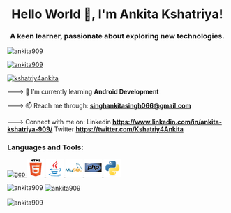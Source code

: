<h1 align="center">Hello World 👋, I'm Ankita Kshatriya!</h1>
<h3 align="center">A keen learner, passionate about exploring new technologies.</h3>

<p align="left"> <img src="https://komarev.com/ghpvc/?username=ankita909&label=Profile%20views&color=0e75b6&style=flat" alt="ankita909" /> </p>

<p align="left"> <a href="https://github.com/ryo-ma/github-profile-trophy"><img src="https://github-profile-trophy.vercel.app/?username=ankita909" alt="ankita909" /></a> </p>

<p align="left"> <a href="https://twitter.com/kshatriy4ankita" target="blank"><img src="https://img.shields.io/twitter/follow/kshatriy4ankita?logo=twitter&style=for-the-badge" alt="kshatriy4ankita" /></a> </p>

---> 🌱 I’m currently learning **Android Development**

---> 📫 Reach me through:  **singhankitasingh066@gmail.com**

--->  Connect with me on:
Linkedin **https://www.linkedin.com/in/ankita-kshatriya-909/**
Twitter **https://twitter.com/Kshatriy4Ankita**

<h3 align="left">Languages and Tools:</h3>
<p align="left"> <a href="https://cloud.google.com" target="_blank"> <img src="https://www.vectorlogo.zone/logos/google_cloud/google_cloud-icon.svg" alt="gcp" width="40" height="40"/> </a> <a href="https://www.w3.org/html/" target="_blank"> <img src="https://raw.githubusercontent.com/devicons/devicon/master/icons/html5/html5-original-wordmark.svg" alt="html5" width="40" height="40"/> </a> <a href="https://www.java.com" target="_blank"> <img src="https://raw.githubusercontent.com/devicons/devicon/master/icons/java/java-original.svg" alt="java" width="40" height="40"/> </a> <a href="https://www.mysql.com/" target="_blank"> <img src="https://raw.githubusercontent.com/devicons/devicon/master/icons/mysql/mysql-original-wordmark.svg" alt="mysql" width="40" height="40"/> </a> <a href="https://www.php.net" target="_blank"> <img src="https://raw.githubusercontent.com/devicons/devicon/master/icons/php/php-original.svg" alt="php" width="40" height="40"/> </a> <a href="https://www.python.org" target="_blank"> <img src="https://raw.githubusercontent.com/devicons/devicon/master/icons/python/python-original.svg" alt="python" width="40" height="40"/> </a> </p>

<p><img align="left" src="https://github-readme-stats.vercel.app/api/top-langs?username=ankita909&show_icons=true&locale=en&layout=compact" alt="ankita909" /></p>

<p>&nbsp;<img align="center" src="https://github-readme-stats.vercel.app/api?username=ankita909&show_icons=true&locale=en" alt="ankita909" /></p>

<p><img align="center" src="https://github-readme-streak-stats.herokuapp.com/?user=ankita909&" alt="ankita909" /></p>
